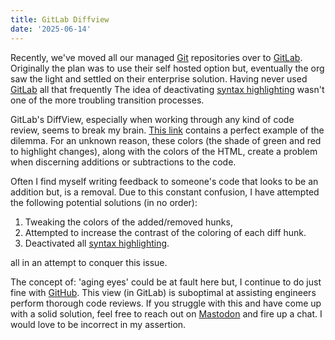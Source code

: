 ```yaml
---
title: GitLab Diffview
date: '2025-06-14'
---
```


Recently, we've moved all our managed [Git][git] repositories over to [GitLab][glb].
Originally the plan was to use their self hosted option but,
eventually the org saw the light and settled on their enterprise solution.
Having never used [GitLab][glb] all that frequently The idea of deactivating
[syntax highlighting][syn] wasn't one of the more troubling transition processes.

GitLab's DiffView,
especially when working through any kind of code review,
seems to break my brain.
[This link][dif] contains a perfect example of the dilemma.
For an unknown reason,
these colors (the shade of green and red to highlight changes),
along with the colors of the HTML,
create a problem when discerning additions or subtractions to the code.

Often I find myself writing feedback to someone's code that looks to be an addition but,
is a removal.
Due to this constant confusion,
I have attempted the following potential solutions (in no order):

1. Tweaking the colors of the added/removed hunks,
1. Attempted to increase the contrast of the coloring of each diff hunk.
1. Deactivated all [syntax highlighting][syn].

all in an attempt to conquer this issue.

The concept of: 'aging eyes' could be at fault here but,
I continue to do just fine with [GitHub][ghb].
This view (in GitLab) is suboptimal at assisting engineers perform thorough code reviews.
If you struggle with this and have come up with a solid solution,
feel free to reach out on [Mastodon][mst] and fire up a chat.
I would love to be incorrect in my assertion.


[git]: https://git-scm.com/
[glb]: https://about.gitlab.com/
[syn]: https://en.wikipedia.org/wiki/Syntax_highlighting
[dif]: https://about.gitlab.com/images/12_2/diff-expansion.png
[ghb]: https://github.com/
[mst]: https://ruby.social/@braidn


